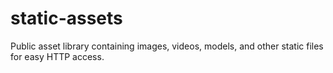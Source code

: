 # static-assets
Public asset library containing images, videos, models, and other static files for easy HTTP access.
